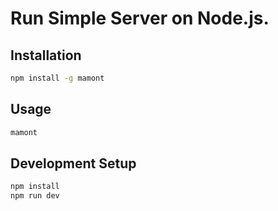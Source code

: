 # Run Simple Server on Node.js.

## Installation

```sh
npm install -g mamont
```

## Usage

```sh
mamont
```

## Development Setup

```sh
npm install
npm run dev
```
